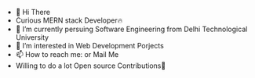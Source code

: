 - 👋 Hi There
- Curious MERN stack Developer🔥
- 🌱 I’m currently persuing Software Engineering from Delhi Technological University
- 👀 I’m interested in Web Development Porjects 
- 📫 How to reach me:  or Mail Me
-  Willing to do a lot Open source Contributions🌟
